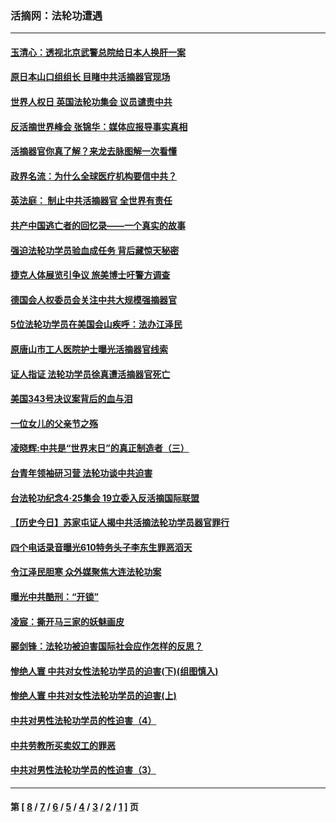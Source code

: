 ### 活摘网：法轮功遭遇
---
#### [玉清心：透视北京武警总院给日本人换肝一案](../../pages/nf5881/n13771978.md?03040430) 
#### [原日本山口组组长 目睹中共活摘器官现场](../../pages/nf5881/n13767360.md?03040430) 
#### [世界人权日 英国法轮功集会 议员谴责中共](../../pages/nf5881/n13431763.md?03040430) 
#### [反活摘世界峰会 张锦华：媒体应报导事实真相](../../pages/nf5881/n13278502.md?03040430) 
#### [活摘器官你真了解？来龙去脉图解一次看懂](../../pages/nf5881/n13013820.md?03040430) 
#### [政界名流：为什么全球医疗机构要信中共？](../../pages/nf5881/n11945479.md?03040430) 
#### [英法庭： 制止中共活摘器官 全世界有责任](../../pages/nf5881/n11330691.md?03040430) 
#### [共产中国逃亡者的回忆录——一个真实的故事](../../pages/nf5881/n10918649.md?03040430) 
#### [强迫法轮功学员验血成任务 背后藏惊天秘密](../../pages/nf5881/n4252384.md?03040430) 
#### [捷克人体展览引争议 旅美博士吁警方调查](../../pages/nf5881/n9429187.md?03040430) 
#### [德国会人权委员会关注中共大规模强摘器官](../../pages/nf5881/n8418950.md?03040430) 
#### [5位法轮功学员在美国会山疾呼：法办江泽民](../../pages/nf5881/n8101519.md?03040430) 
#### [原唐山市工人医院护士曝光活摘器官线索](../../pages/nf5881/n8076384.md?03040430) 
#### [证人指证 法轮功学员徐真遭活摘器官死亡](../../pages/nf5881/n8042467.md?03040430) 
#### [美国343号决议案背后的血与泪](../../pages/nf5881/n8020684.md?03040430) 
#### [一位女儿的父亲节之殇](../../pages/nf5881/n8014122.md?03040430) 
#### [凌晓辉:中共是“世界末日”的真正制造者（三）](../../pages/nf5881/n4210333.md?03040430) 
#### [台青年领袖研习营 法轮功谈中共迫害](../../pages/nf5881/n4141857.md?03040430) 
#### [台法轮功纪念4‧25集会 19立委入反活摘国际联盟](../../pages/nf5881/n4141821.md?03040430) 
#### [【历史今日】苏家屯证人揭中共活摘法轮功学员器官罪行](../../pages/nf5881/n4135912.md?03040430) 
#### [四个电话录音曝光610特务头子李东生罪恶滔天](../../pages/nf5881/n4040060.md?03040430) 
#### [令江泽民胆寒 众外媒聚焦大连法轮功案](../../pages/nf5881/n3932671.md?03040430) 
#### [曝光中共酷刑：“开锁”](../../pages/nf5881/n3889373.md?03040430) 
#### [凌宸：撕开马三家的妖魅画皮](../../pages/nf5881/n3849369.md?03040430) 
#### [郦剑锋：法轮功被迫害国际社会应作怎样的反思？](../../pages/nf5881/n3824560.md?03040430) 
#### [惨绝人寰 中共对女性法轮功学员的迫害(下)(组图慎入)](../../pages/nf5881/n3816285.md?03040430) 
#### [惨绝人寰 中共对女性法轮功学员的迫害(上)](../../pages/nf5881/n3815374.md?03040430) 
#### [中共对男性法轮功学员的性迫害（4）](../../pages/nf5881/n3769144.md?03040430) 
#### [中共劳教所买卖奴工的罪恶](../../pages/nf5881/n3769378.md?03040430) 
#### [中共对男性法轮功学员的性迫害（3）](../../pages/nf5881/n3768231.md?03040430) 

---
#### 第 [ [8](./8.md?03040430) / [7](./7.md?03040430) / [6](./6.md?03040430) / [5](./5.md?03040430) / [4](./4.md?03040430) / [3](./3.md?03040430) / [2](./2.md?03040430) / [1](./1.md?03040430) ] 页
